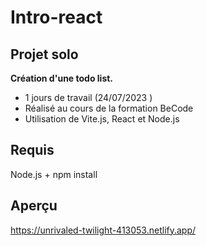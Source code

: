 # Intro-react
## Projet solo
__Création d'une todo list.__
* 1 jours de travail (24/07/2023 )
* Réalisé au cours de la formation BeCode
* Utilisation de Vite.js, React et Node.js
## Requis
Node.js + npm install
## Aperçu
https://unrivaled-twilight-413053.netlify.app/
